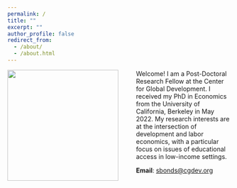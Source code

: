 ```yaml
---
permalink: /
title: ""
excerpt: ""
author_profile: false
redirect_from: 
  - /about/
  - /about.html
---
```


<img src="{{site.url}}/images/bio_photo_alt.JPG" width="250" align="left" style="display: block; margin-right: 40px;" /> 


Welcome! I am a Post-Doctoral Research Fellow at the Center for Global Development. I received my PhD in Economics from the University of California, Berkeley in May 2022. My research interests are at the intersection of development and labor economics, with a particular focus on issues of educational access in low-income settings. 

**Email**: [sbonds@cgdev.org](mailto:sbonds@cgdev.org)

